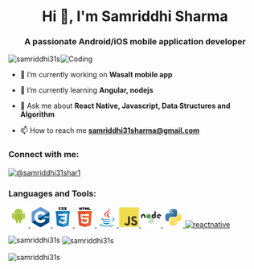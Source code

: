 <h1 align="center">Hi 👋, I'm Samriddhi Sharma</h1>
<h3 align="center">A passionate Android/iOS mobile application developer</h3>

<p align="left"> <img  align="right" alt="Coding" width="400" src="https://cdn.dribbble.com/users/4055494/screenshots/15215756/media/d2b66c4ca0192aa26d103448b3d1518b.gif"/> </p>

<p align="left"> <img src="https://komarev.com/ghpvc/?username=samriddhi31s&label=Profile%20views&color=0e75b6&style=flat" alt="samriddhi31s" /> </p>


- 🔭 I’m currently working on **Wasalt mobile app**

- 🌱 I’m currently learning **Angular, nodejs**

- 💬 Ask me about **React Native, Javascript, Data Structures and Algorithm**

- 📫 How to reach me **samriddhi31sharma@gmail.com**

<h3 align="left">Connect with me:</h3>
<p align="left">
<a href="https://www.hackerrank.com/@samriddhi31shar1" target="blank"><img align="center" src="https://raw.githubusercontent.com/rahuldkjain/github-profile-readme-generator/master/src/images/icons/Social/hackerrank.svg" alt="@samriddhi31shar1" height="30" width="40" /></a>
</p>

<h3 align="left">Languages and Tools:</h3>
<p align="left"> <a href="https://developer.android.com" target="_blank" rel="noreferrer"> <img src="https://raw.githubusercontent.com/devicons/devicon/master/icons/android/android-original-wordmark.svg" alt="android" width="40" height="40"/> </a> <a href="https://www.w3schools.com/cpp/" target="_blank" rel="noreferrer"> <img src="https://raw.githubusercontent.com/devicons/devicon/master/icons/cplusplus/cplusplus-original.svg" alt="cplusplus" width="40" height="40"/> </a> <a href="https://www.w3schools.com/css/" target="_blank" rel="noreferrer"> <img src="https://raw.githubusercontent.com/devicons/devicon/master/icons/css3/css3-original-wordmark.svg" alt="css3" width="40" height="40"/> </a> <a href="https://www.w3.org/html/" target="_blank" rel="noreferrer"> <img src="https://raw.githubusercontent.com/devicons/devicon/master/icons/html5/html5-original-wordmark.svg" alt="html5" width="40" height="40"/> </a> <a href="https://www.java.com" target="_blank" rel="noreferrer"> <img src="https://raw.githubusercontent.com/devicons/devicon/master/icons/java/java-original.svg" alt="java" width="40" height="40"/> </a> <a href="https://developer.mozilla.org/en-US/docs/Web/JavaScript" target="_blank" rel="noreferrer"> <img src="https://raw.githubusercontent.com/devicons/devicon/master/icons/javascript/javascript-original.svg" alt="javascript" width="40" height="40"/> </a> <a href="https://nodejs.org" target="_blank" rel="noreferrer"> <img src="https://raw.githubusercontent.com/devicons/devicon/master/icons/nodejs/nodejs-original-wordmark.svg" alt="nodejs" width="40" height="40"/> </a> <a href="https://www.python.org" target="_blank" rel="noreferrer"> <img src="https://raw.githubusercontent.com/devicons/devicon/master/icons/python/python-original.svg" alt="python" width="40" height="40"/> </a> <a href="https://reactnative.dev/" target="_blank" rel="noreferrer"> <img src="https://reactnative.dev/img/header_logo.svg" alt="reactnative" width="40" height="40"/> </a> </p>

<p><img align="left" src="https://github-readme-stats.vercel.app/api/top-langs?username=samriddhi31s&show_icons=true&locale=en&layout=compact" alt="samriddhi31s" /></p>

<p>&nbsp;<img align="center" src="https://github-readme-stats.vercel.app/api?username=samriddhi31s&show_icons=true&locale=en" alt="samriddhi31s" /></p>

<p><img align="center" src="https://github-readme-streak-stats.herokuapp.com/?user=samriddhi31s&" alt="samriddhi31s" /></p>
